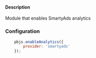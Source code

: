 #### Description

Module that enables SmartyAds analytics

### Configuration

```javascript
    pbjs.enableAnalytics({
        provider: 'smartyads'
    });
```